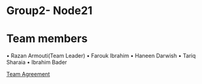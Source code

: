 # Group2- Node21
# Team members
•	Razan Armouti(Team Leader)
•	Farouk Ibrahim 
•	Haneen Darwish 
•	Tariq Sharaia 
•	Ibrahim Bader


[Team Agreement](https://docs.google.com/document/d/1JpnhDaldQutfWTb3SR_9BL3ZFqUh9drBj1x4g--kr2Q/edit?usp=sharing)
